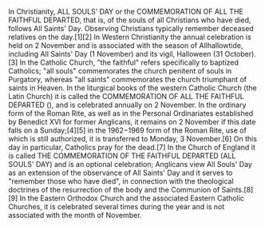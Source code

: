 In Christianity, ALL SOULS' DAY or the COMMEMORATION OF ALL THE FAITHFUL DEPARTED, that is, of the souls of all Christians who have died, follows All Saints' Day. Observing Christians typically remember deceased relatives on the day.[1][2] In Western Christianity the annual celebration is held on 2 November and is associated with the season of Allhallowtide, including All Saints' Day (1 November) and its vigil, Halloween (31 October).[3] In the Catholic Church, "the faithful" refers specifically to baptized Catholics; "all souls" commemorates the church penitent of souls in Purgatory, whereas "all saints" commemorates the church triumphant of saints in Heaven. In the liturgical books of the western Catholic Church (the Latin Church) it is called the COMMEMORATION OF ALL THE FAITHFUL DEPARTED (), and is celebrated annually on 2 November. In the ordinary form of the Roman Rite, as well as in the Personal Ordinariates established by Benedict XVI for former Anglicans, it remains on 2 November if this date falls on a Sunday;[4][5] in the 1962−1969 form of the Roman Rite, use of which is still authorized, it is transferred to Monday, 3 November.[6] On this day in particular, Catholics pray for the dead.[7] In the Church of England it is called THE COMMEMORATION OF THE FAITHFUL DEPARTED (ALL SOULS' DAY) and is an optional celebration; Anglicans view All Souls' Day as an extension of the observance of All Saints' Day and it serves to "remember those who have died", in connection with the theological doctrines of the resurrection of the body and the Communion of Saints.[8][9] In the Eastern Orthodox Church and the associated Eastern Catholic Churches, it is celebrated several times during the year and is not associated with the month of November.
